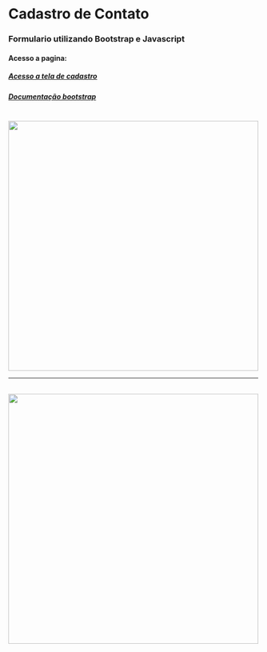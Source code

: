 # Cadastro de Contato

### Formulario utilizando Bootstrap e Javascript

#### Acesso a pagina: 
##### <a href="https://jeanmoissa.github.io/javascript_cadastro_contato/">Acesso a tela de cadastro</a>
##### <a href="https://getbootstrap.com/docs/4.1/components/forms/">Documentação bootstrap</a>

<div>
</br>
<img src="https://github.com/jeanmoissa/programming_projects_exercises/blob/main/EX3/print3.PNG" width="500">
</br>
<hr width="500">
</br>
<img src="https://github.com/jeanmoissa/programming_projects_exercises/blob/main/EX3/print4.PNG" width="500">
</div>
